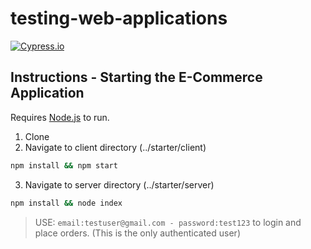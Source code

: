 # testing-web-applications
[![Cypress.io](https://img.shields.io/badge/tested%20with-Cypress-04C38E.svg)](https://www.cypress.io/)


## Instructions - Starting the E-Commerce Application

Requires [Node.js](https://nodejs.org/)  to run.

1. Clone
2. Navigate to client directory (../starter/client)
```sh
npm install && npm start
```
3. Navigate to server directory (../starter/server)
```sh
npm install && node index
```

> USE: `email:testuser@gmail.com - password:test123` to login and place orders. (This is the only authenticated user)



